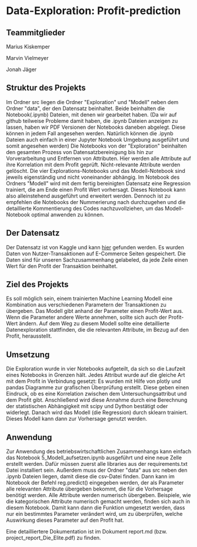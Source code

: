 # Data-Exploration: Profit-prediction

## Teammitglieder
Marius Kiskemper

Marvin Vielmeyer

Jonah Jäger

## Struktur des Projekts
Im Ordner src liegen die Ordner "Exploration" und "Modell" neben dem Ordner "data", der den Datensatz beinhaltet. Beide beinhalten die Notebook(.ipynb) Dateien, mit denen wir gearbeitet haben. (Da wir auf github teilweise Probleme damit haben, die .ipynb Dateien anzeigen zu lassen, haben wir PDF Versionen der Notebooks daneben abgelegt. Diese können in jedem Fall angesehen werden. Natürlich können die .ipynb Dateien auch einfach in einer Jupyter Notebook Umgebung ausgeführt und somit angesehen werden)
Die Notebooks von der "Exploration" beinhalten den gesamten Prozess von Datensatzbereinigung bis hin zur Vorverarbeitung und Entfernen von Attributen. Hier werden alle Attribute auf ihre Korrelation mit dem Profit geprüft. Nicht-relevante Attribute werden gelöscht. Die vier Explorations-Notebooks und das Modell-Notebook sind jeweils eigenständig und nicht voneinander abhängig.
Im Notebook des Ordners "Modell" wird mit dem fertig bereinigten Datensatz eine Regression trainiert, die am Ende einen Profit Wert vorhersagt. Dieses Notebook kann also alleinstehend ausgeführt und erweitert werden. Dennoch ist zu empfehlen die Notebooks der Nummerierung nach durchzugehen und die detaillierte Kommentierung des Codes nachzuvollziehen, um das Modell-Notebook optimal anwenden zu können.

## Der Datensatz
Der Datensatz ist von Kaggle und kann [hier](https://www.kaggle.com/apoorvaappz/global-super-store-dataset "hier") gefunden werden. Es wurden Daten von Nutzer-Transaktionen auf E-Commerce Seiten gespeichert. Die Daten sind für unseren Sachzusammenhang gelabeled, da jede Zeile einen Wert für den Profit der Transaktion beinhaltet.

## Ziel des Projekts
Es soll möglich sein, einem trainierten Machine Learning Modell eine Kombination aus verschiedenen Parametern der Transaktionen zu übergeben. Das Modell gibt anhand der Parameter einen Profit-Wert aus. Wenn die Parameter andere Werte annehmen, sollte sich auch der Profit-Wert ändern. Auf dem Weg zu diesem Modell sollte eine detaillierte Datenexploration stattfinden, die die relevanten Attribute, im Bezug auf den Profit, herausstellt.

## Umsetzung
Die Exploration wurde in vier Notebooks aufgeteilt, da sich so die Laufzeit eines Notebooks in Grenzen hält. Jedes Attribut wurde auf die gleiche Art mit dem Profit in Verbindung gesetzt: Es wurden mit Hilfe von plotly und pandas Diagramme zur grafischen Überprüfung erstellt. Diese geben einen Eindruck, ob es eine Korrelation zwischen dem Untersuchungsattribut und dem Profit gibt. Anschließend wird diese Annahme durch eine Berechnung der statistischen Abhängigkeit mit scipy und Dython bestätigt oder widerlegt.
Danach wird das Modell (die Regression) durch sklearn trainiert. Dieses Modell kann dann zur Vorhersage genutzt werden. 

## Anwendung
Zur Anwendung des betriebswirtschaftlichen Zusammenhangs kann einfach das Notebook 5_Modell_aufsetzen.ipynb ausgeführt und eine neue Zelle erstellt werden. Dafür müssen zuerst alle libraries aus der requirements.txt Datei installiert sein. Außerdem muss der Ordner "data" aus src neben den .ipynb Dateien liegen, damit diese die csv-Datei finden. Dann kann im Notebook der Befehl reg.predict() eingegeben werden, der als Parameter alle relevanten Attribute übergeben bekommt, die für die Vorhersage benötigt werden. Alle Attribute werden numerisch übergeben. Beispiele, wie die kategorischen Attribute numerisch gemacht werden, finden sich auch in diesem Notebook. 
Damit kann dann die Funktion umgesetzt werden, dass nur ein bestimmtes Parameter verändert wird, um zu überprüfen, welche Auswirkung dieses Parameter auf den Profit hat.


Eine detailliertere Dokumentation ist im Dokument report.md (bzw. project_report_Die_Elite.pdf) zu finden.
